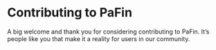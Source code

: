 # Contributing to PaFin

A big welcome and thank you for considering contributing to PaFin. It’s people like you that make it a reality for users in our community.
